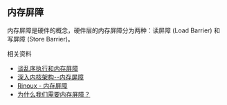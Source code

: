 ## 内存屏障

内存屏障是硬件的概念，硬件层的内存屏障分为两种：读屏障 (Load Barrier) 和写屏障 (Store Barrier)。



相关资料

- [谈乱序执行和内存屏障](https://blog.csdn.net/dd864140130/article/details/56494925)
- [深入内核架构--内存屏障](https://studygolang.com/articles/24734?fr=sidebar)
- [Rinoux - 内存屏障](https://www.jianshu.com/p/2ab5e3d7e510)
- [为什么我们需要内存屏障？](https://zhuanlan.zhihu.com/p/33626920)
